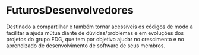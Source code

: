 # FuturosDesenvolvedores
Destinado a compartilhar e também tornar acessíveis os códigos de modo a facilitar a ajuda mútua diante de dúvidas/problemas 
e em evoluções dos projetos do grupo FDG, que tem por objetivo ajudar no crescimento e no aprendizado de desenvolvimento de software de seus membros.
